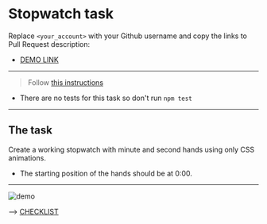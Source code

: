 # Stopwatch task
Replace `<your_account>` with your Github username and copy the links to Pull Request description:
- [DEMO LINK](https://hekalotanya.github.io/layout_stop-watch/)

___
> Follow [this instructions](https://hekaltanya.com/mate-academy/layout_task-guideline#how-to-solve-the-layout-tasks-on-github)

- There are no tests for this task so don't run `npm test`
___

## The task
Create a working stopwatch with minute and second hands using only CSS animations.
- The starting position of the hands should be at 0:00.
---
![demo](stopwatch.png)

--> [CHECKLIST](https://github.com/mate-academy/layout_stop-watch/blob/master/checklist.md)
